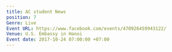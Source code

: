 ```yaml
---
title: AC student News
position: 7
Genre: Live
Event URL: https://www.facebook.com/events/470926459943122/
Venue: U.S. Embassy in Hanoi
Event date: 2017-10-24 07:00:00 +07:00
---
```


